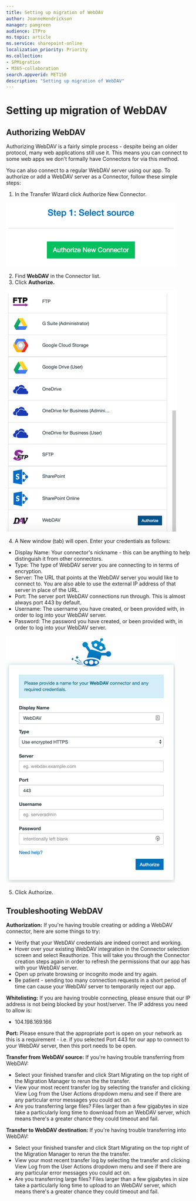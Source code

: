 ```yaml
---
title: Setting up migration of WebDAV
author: JoanneHendrickson
manager: pamgreen
audience: ITPro
ms.topic: article
ms.service: sharepoint-online
localization_priority: Priority
ms.collection: 
- SPMigration
- M365-collaboration
search.appverid: MET150
description: "Setting up migration of WebDAV"
---
```

# Setting up migration of WebDAV

## Authorizing WebDAV

Authorizing WebDAV is a fairly simple process - despite being an older protocol, many web applications still use it. This means you can connect to some web apps we don't formally have Connectors for via this method.

You can also connect to a regular WebDAV server using our app. To authorize or add a WebDAV server as a Connector, follow these simple steps:

1. In the Transfer Wizard click Authorize New Connector.

![Auth New Connector](media/clear_auth.png)

2. Find **WebDAV** in the Connector list.
3. Click **Authorize.**

![WebDAV Connector list](media/webdav_connector_list_auth.png)

4. A New window (tab) will open. Enter your credentials as follows:

- Display Name: Your connector's nickname - this can be anything to help distinguish it from other connectors.
- Type: The type of WebDAV server you are connecting to in terms of encryption.
- Server: The URL that points at the WebDAV server you would like to connect to. You are also able to use the external IP address of that server in place of the URL.
- Port: The server port WebDAV connections run through. This is almost always port 443 by default.
- Username: The username you have created, or been provided with, in order to log into your WebDAV server.
- Password: The password you have created, or been provided with, in order to log into your WebDAV server.

![WebDAV Name Connector](media/name-connector-webdav.png)

5. Click Authorize.

## Troubleshooting WebDAV

**Authorization:** If you're having trouble creating or adding a WebDAV connector, here are some things to try:

- Verify that your WebDAV credentials are indeed correct and working.
- Hover over your existing WebDAV integration in the Connector selection screen and select Reauthorize. This will take you through the Connector creation steps again in order to refresh the permissions that our app has with your WebDAV server.
- Open up private browsing or incognito mode and try again.
- Be patient - sending too many connection requests in a short period of time can cause your WebDAV server to temporarily reject our app.

**Whitelisting:** If you are having trouble connecting, please ensure that our IP address is not being blocked by your host/server. The IP address you need to allow is:
  - 104.198.169.166


**Port:** Please ensure that the appropriate port is open on your network as this is a requirement - i.e. if you selected Port 443 for our app to connect to your WebDAV server, then this port needs to be open.

**Transfer from WebDAV source:** If you're having trouble transferring from WebDAV:

- Select your finished transfer and click Start Migrating on the top right of the Migration Manager to rerun the the transfer.
- View your most recent transfer log by selecting the transfer and clicking View Log from the User Actions dropdown menu and see if there are any particular error messages you could act on.
- Are you transferring large files? Files larger than a few gigabytes in size take a particularly long time to download from an WebDAV server, which means there's a greater chance they could timeout and fail.

**Transfer to WebDAV destination:** If you're having trouble transferring into WebDAV:

- Select your finished transfer and click Start Migrating on the top right of the Migration Manager to rerun the the transfer.
- View your most recent transfer log by selecting the transfer and clicking View Log from the User Actions dropdown menu and see if there are any particular error messages you could act on.
- Are you transferring large files? Files larger than a few gigabytes in size take a particularly long time to upload to an WebDAV server, which means there's a greater chance they could timeout and fail.
